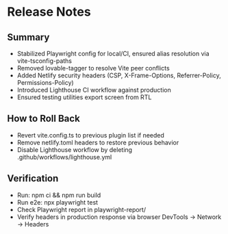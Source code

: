 # Release Notes

## Summary
- Stabilized Playwright config for local/CI, ensured alias resolution via vite-tsconfig-paths
- Removed lovable-tagger to resolve Vite peer conflicts
- Added Netlify security headers (CSP, X-Frame-Options, Referrer-Policy, Permissions-Policy)
- Introduced Lighthouse CI workflow against production
- Ensured testing utilities export screen from RTL

## How to Roll Back
- Revert vite.config.ts to previous plugin list if needed
- Remove netlify.toml headers to restore previous behavior
- Disable Lighthouse workflow by deleting .github/workflows/lighthouse.yml

## Verification
- Run: npm ci && npm run build
- Run e2e: npx playwright test
- Check Playwright report in playwright-report/
- Verify headers in production response via browser DevTools -> Network -> Headers

